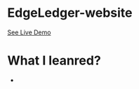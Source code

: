 # EdgeLedger-website

[See Live Demo](https://naraejang.github.io/EdgeLedger-website/)

# What I leanred?

-
